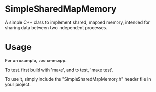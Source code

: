 # SimpleSharedMapMemory
A simple C++ class to implement shared, mapped memory, intended for sharing data between two independent processes.


# Usage
For an example, see smm.cpp.

To test, first build with 'make', and to test, 'make test'.  

To use it, simply include the "SimpleSharedMapMemory.h" header file in your project.
